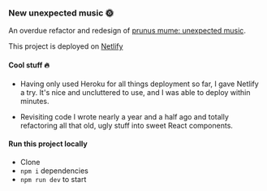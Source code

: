 ### New unexpected music 🌞

An overdue refactor and redesign of [prunus mume: unexpected music](https://github.com/charlielafosse/prunus-mume-unexpected-music).

This project is deployed on [Netlify](https://serene-einstein-392a36.netlify.com/)

#### Cool stuff 🔥

- Having only used Heroku for all things deployment so far, I gave Netlify a try. It's nice and uncluttered to use, and I was able to deploy within minutes.

- Revisiting code I wrote nearly a year and a half ago and totally refactoring all that old, ugly stuff into sweet React components.

#### Run this project locally

- Clone
- `npm i` dependencies
- `npm run dev` to start
